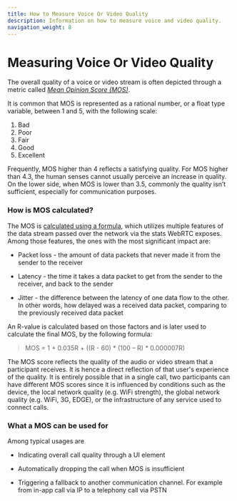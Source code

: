 ```yaml
---
title: How to Measure Voice Or Video Quality
description: Information on how to measure voice and video quality.
navigation_weight: 8
---
```


# Measuring Voice Or Video Quality

The overall quality of a voice or video stream is often depicted through a metric called [*Mean Opinion Score (MOS)*](https://en.wikipedia.org/wiki/Mean_opinion_score).

It is common that MOS is represented as a rational number, or a float type variable, between 1 and 5, with the following scale:

1. Bad
2. Poor
3. Fair
4. Good
5. Excellent

Frequently, MOS higher than 4 reflects a satisfying quality. For MOS higher than 4.3, the human senses cannot usually perceive an increase in quality. On the lower side, when MOS is lower than 3.5, commonly the quality isn’t sufficient, especially for communication purposes.


### How is MOS calculated?

The MOS is [calculated using a formula](https://docs.telcobridges.com/tbwiki/MOS), which utilizes multiple features of the data stream passed over the network via the stats WebRTC exposes. Among those features, the ones with the most significant impact are:

* Packet loss - the amount of data packets that never made it from the sender to the receiver

* Latency - the time it takes a data packet to get from the sender to the receiver, and back to the sender

* Jitter - the difference between the latency of one data flow to the other. In other words, how delayed was a received data packet, comparing to the previously received data packet


An R-value is calculated based on those factors and is later used to calculate the final MOS, by the following formula:  
> MOS = 1 + 0.035R + ((R - 60) * (100 – R) * 0.000007R)

The MOS score reflects the quality of the audio or video stream that a participant receives. It is hence a direct reflection of that user's experience of the quality. It is entirely possible that in a single call, two participants can have different MOS scores since it is influenced by conditions such as the device, the local network quality (e.g. WiFi strength), the global network quality (e.g. WiFi, 3G, EDGE), or the infrastructure of any service used to connect calls.


### What a MOS can be used for

Among typical usages are

* Indicating overall call quality through a UI element

* Automatically dropping the call when MOS is insufficient

* Triggering a fallback to another communication channel. For example from in-app call via IP to a telephony call via PSTN
